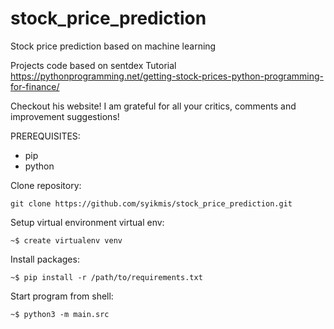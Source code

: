 # stock_price_prediction
Stock price prediction based on machine learning

Projects code based on sentdex Tutorial https://pythonprogramming.net/getting-stock-prices-python-programming-for-finance/

Checkout his website!
I am grateful for all your critics, comments and improvement suggestions!

PREREQUISITES:
 - pip
  - python


Clone repository:

`git clone https://github.com/syikmis/stock_price_prediction.git`


Setup virtual environment virtual env:

`~$ create virtualenv venv`


Install packages:

`~$ pip install -r /path/to/requirements.txt`


Start program from shell:

`~$ python3 -m main.src`


